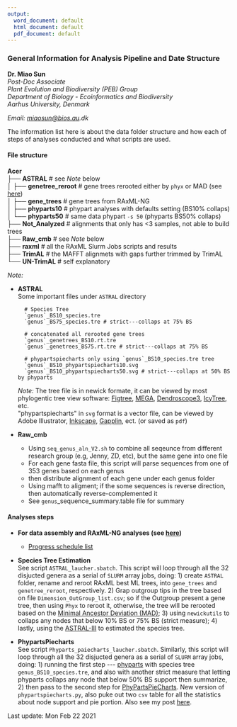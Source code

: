```yaml
---
output:
  word_document: default
  html_document: default
  pdf_document: default
---
```

### General Information for Analysis Pipeline and Date Structure

**Dr. Miao Sun**  
_Post-Doc Associate_  
_Plant Evolution and Biodiversity (PEB) Group_  
_Department of Biology - Ecoinformatics and Biodiversity_  
_Aarhus University, Denmark_  

_Email: miaosun@bios.au.dk_  


The information list here is about the data folder structure and how each of steps of analyses conducted and what scripts are used.  

#### File structure  
**Acer**  
├── **ASTRAL** # see _Note_ below  
│  ├── **genetree_reroot** # gene trees rerooted either by `phyx` or MAD (see [here](https://www.sunmiao.name/post/check-the-performance-of-a-rooting-method-using-minimal-ancestor-deviation-mad/))  
│  ├── **gene_trees** # gene trees from RAxML-NG  
│  ├── **phyparts10** # phypart analyses with defaults setting (BS10% collaps)  
│  └── **phyparts50** # same data phypart `-s 50` (phyparts BS50% collaps)  
├── **Not_Analyzed** # alignments that only has <3 samples, not able to build trees  
├── **Raw_cmb** # see _Note_ below  
├── **raxml** # all the RAxML Slurm Jobs scripts and results  
├── **TrimAL** # the MAFFT alignmets with gaps further trimmed by TrimAL  
└── **UN-TrimAL** # self explanatory  

_Note:_  
+ **ASTRAL**  
Some important files under `ASTRAL` directory  

		# Species Tree
		`genus`_BS10_species.tre  
		`genus`_BS75_species.tre # strict---collaps at 75% BS  
		
		# concatenated all rerooted gene trees
		`genus`_genetrees_BS10.rt.tre  
		`genus`_genetrees_BS75.rt.tre # strict---collaps at 75% BS  
		
		# phypartspiecharts only using `genus`_BS10_species.tre tree
		`genus`_BS10_phypartspiecharts10.svg  
		`genus`_BS10_phypartspiecharts50.svg # strict---collaps at 50% BS by phyparts  
		
	_Note:_ The tree file is in newick formate, it can be viewed by most phylogentic tree view software: [Figtree](http://tree.bio.ed.ac.uk/software/figtree/), [MEGA](https://www.megasoftware.net/), [Dendroscope3](https://github.com/husonlab/dendroscope3), [IcyTree](https://icytree.org/), etc.  
	"phypartspiecharts" in `svg` format is a vector file, can be viewed  by Adobe Illustrator, [Inkscape](https://inkscape.org/release/inkscape-1.0.2/), [Gapplin](http://gapplin.wolfrosch.com/), ect. (or saved as `pdf`)  
	
		
+ **Raw_cmb**  
	- Using `seq_genus_aln_V2.sh` to combine all seqeunce from different research group (e.g, Jenny, ZD, etc), but the same gene into one file  
	- For each gene fasta file, this script will parse sequences from one of 353 genes based on each genus  
	- then distribute alignment of each gene under each genus folder  
	- Using mafft to aligment; if the some sequences is reverse direction, then automatically reverse-complemented it  
	- See `genus`_sequence_summary.table file for summary  

#### Analyses steps
+ **For data assembly and RAxML-NG analyses (see [here](https://github.com/Cactusolo/IESHTSTE))** 
	- [Progress schedule list](https://docs.google.com/spreadsheets/d/1ehxYBvys3bFPOa5MY7C5QL_v9k5VacqobNFAMu6sfM0/edit#gid=642174692)

+ **Species Tree Estimation**  
	See script `ASTRAL_laucher.sbatch`. This script will loop through all the 32 disjucted genera as a serial of `SLURM` array jobs, doing: 1) create `ASTRAL` folder, rename and reroot RAxML best ML trees, into `gene_trees` and `genetree_reroot`, respectively. 2) Grap outgroup tips in the tree based on file `Dimension_OutGroup_list.csv`; so if the Outgroup present a gene tree, then using `Phyx` to reroot it, otherwise, the tree will be rerooted based on the [Minimal Ancestor Deviation (MAD)](https://www.nature.com/articles/s41559-017-0193); 3) using `newickutils` to collaps any nodes that below 10% BS or 75% BS (strict measure); 4) lastly, using the [ASTRAL-III](https://bmcbioinformatics.biomedcentral.com/articles/10.1186/s12859-018-2129-y) to estimated the species tree.  

+ **PhypartsPiecharts**  
	See script `Phyparts_paiecharts_laucher.sbatch`. Similarly, this script will loop through all the 32 disjucted genera as a serial of `SLURM` array jobs, doing: 1) running the first step --- [phyparts](https://bitbucket.org/blackrim/phyparts/src) with species tree `genus_BS10_species.tre`, and also with another strict measure that letting phyparts collaps any node that below 50% BS support then summarize, 2) then pass to the second step for [PhyPartsPieCharts](https://github.com/mossmatters/MJPythonNotebooks/blob/master/PhyParts_PieCharts.ipynb). New version of `phypartspiecharts.py`, also puke out two `csv` table for all the statistics about node support and pie portion. Also see my post [here](https://www.sunmiao.name/post/phypartspiecharts/).  

Last update: Mon Feb 22 2021
